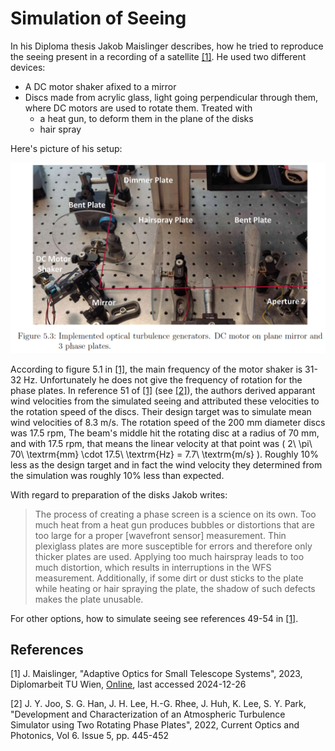 # Simulation of Seeing

In his Diploma thesis Jakob Maislinger describes, how he tried to reproduce the seeing present in a recording of a satellite [[1]](#1). He used 
two different devices: 

- A DC motor shaker afixed to a mirror
- Discs made from acrylic glass, light going perpendicular through them, where DC motors are used to rotate them. Treated with
    - a heat gun, to deform them in the plane of the disks
    - hair spray

Here's picture of his setup:

![Optical bench with "opticala turbulence" generators: a DC motor shaker and three acrylic discs deformed and hairspray coated](images/JakobMaislinger_Fig5.3.png)

According to figure 5.1 in [[1]](#1), the main frequency of the motor shaker is 31-32 Hz.
Unfortunately he does not give the frequency of rotation for the phase plates. In reference 51 of [[1]](#1) (see [[2]](#2)), the authors derived apparant wind velocities from the simulated seeing and 
attributed these velocities to the rotation speed of the discs. Their design target was to simulate mean wind velocities of 8.3 m/s. 
The rotation speed of the 200 mm diameter discs was 17.5 rpm, The beam's middle hit the rotating disc at a radius of 70 mm, and with 17.5 rpm, that means the linear velocity 
at that point was \( 2\ \pi\ 70\ \textrm{mm} \cdot 17.5\ \textrm{Hz} = 7.7\ \textrm{m/s} \). Roughly 10% less as the design target and in fact the wind velocity they determined from the simulation 
was roughly 10% less than expected.

With regard to preparation of the disks Jakob writes: 

> The process of creating a phase screen is a science on its own. Too much heat from a heat gun produces bubbles 
> or distortions that are too large for a proper [wavefront sensor] measurement. Thin plexiglass plates are more susceptible for errors 
> and therefore only thicker plates are used. Applying too much hairspray leads to too much distortion, 
> which results in interruptions in the WFS measurement. Additionally, if some dirt or dust sticks to the plate while heating or hair spraying 
> the plate, the shadow of such defects makes the plate unusable.

For other options, how to simulate seeing see references 49-54 in [[1]](#1).

## References

<a id="1">[1]</a> J. Maislinger, "Adaptive Optics for Small Telescope Systems", 2023, Diplomarbeit TU Wien, [Online](https://doi.org/10.34726/hss.2023.81180), last accessed 2024-12-26

<a id="2">[2]</a> J. Y. Joo, S. G. Han, J. H. Lee, H.-G. Rhee, J. Huh, K. Lee, S. Y. Park, "Development and Characterization of an Atmospheric Turbulence Simulator 
using Two Rotating Phase Plates", 2022, Current Optics and Photonics, Vol 6. Issue 5, pp. 445-452
